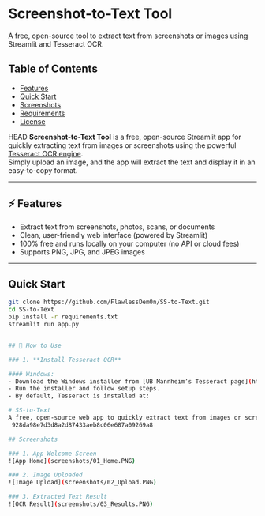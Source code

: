 # Screenshot-to-Text Tool

A free, open-source tool to extract text from screenshots or images using Streamlit and Tesseract OCR.

## Table of Contents
- [Features](#features)
- [Quick Start](#quick-start)
- [Screenshots](#screenshots)
- [Requirements](#requirements)
- [License](#license)

 HEAD
**Screenshot-to-Text Tool** is a free, open-source Streamlit app for quickly extracting text from images or screenshots using the powerful [Tesseract OCR engine](https://github.com/tesseract-ocr/tesseract).  
Simply upload an image, and the app will extract the text and display it in an easy-to-copy format.

---

## ⚡ Features

- Extract text from screenshots, photos, scans, or documents
- Clean, user-friendly web interface (powered by Streamlit)
- 100% free and runs locally on your computer (no API or cloud fees)
- Supports PNG, JPG, and JPEG images

---
## Quick Start

```bash
git clone https://github.com/FlawlessDem0n/SS-to-Text.git
cd SS-to-Text
pip install -r requirements.txt
streamlit run app.py


## 🚀 How to Use

### 1. **Install Tesseract OCR**

#### Windows:
- Download the Windows installer from [UB Mannheim’s Tesseract page](https://github.com/UB-Mannheim/tesseract/wiki).
- Run the installer and follow setup steps.
- By default, Tesseract is installed at:

# SS-to-Text
A free, open-source web app to quickly extract text from images or screenshots. Upload any image and get clean, copyable text in seconds. Private, fast, and easy to use. Perfect for students, professionals, or anyone who needs text from pictures.
 928da98e7d3d8a2d87433aeb8c06e687a09269a8

## Screenshots

### 1. App Welcome Screen
![App Home](screenshots/01_Home.PNG)

### 2. Image Uploaded
![Image Upload](screenshots/02_Upload.PNG)

### 3. Extracted Text Result
![OCR Result](screenshots/03_Results.PNG)
